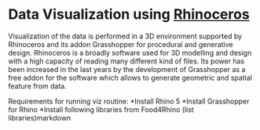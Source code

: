 Data Visualization using [Rhinoceros](https://www.rhino3d.com/)
=========
Visualization of the data is performed in a 3D environment supported by Rhinoceros and its addon Grasshopper for procedural and generative design. Rhinoceros is a broadly software used for 3D modelling and design with a high capacity of reading many different kind of files. Its power has been increased in the last years by the development of Grasshopper as a free addon for the software which allows to generate geometric and spatial feature from data.

Requirements for running viz routine:
*Install Rhino 5
*Install Grasshopper for Rhino
*Install following libraries from Food4Rhino (list libraries)markdown